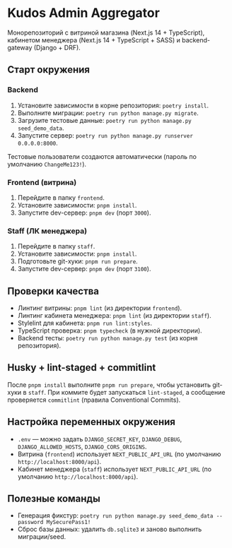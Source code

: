 # Kudos Admin Aggregator

Монорепозиторий с витриной магазина (Next.js 14 + TypeScript), кабинетом менеджера (Next.js 14 +
TypeScript + SASS) и backend-gateway (Django + DRF).

## Старт окружения

### Backend

1. Установите зависимости в корне репозитория: `poetry install`.
2. Выполните миграции: `poetry run python manage.py migrate`.
3. Загрузите тестовые данные: `poetry run python manage.py seed_demo_data`.
4. Запустите сервер: `poetry run python manage.py runserver 0.0.0.0:8000`.

Тестовые пользователи создаются автоматически (пароль по умолчанию `ChangeMe123!`).

### Frontend (витрина)

1. Перейдите в папку `frontend`.
2. Установите зависимости: `pnpm install`.
3. Запустите dev-сервер: `pnpm dev` (порт `3000`).

### Staff (ЛК менеджера)

1. Перейдите в папку `staff`.
2. Установите зависимости: `pnpm install`.
3. Подготовьте git-хуки: `pnpm run prepare`.
4. Запустите dev-сервер: `pnpm dev` (порт `3100`).

## Проверки качества

- Линтинг витрины: `pnpm lint` (из директории `frontend`).
- Линтинг кабинета менеджера: `pnpm lint` (из директории `staff`).
- Stylelint для кабинета: `pnpm run lint:styles`.
- TypeScript проверка: `pnpm typecheck` (в нужной директории).
- Backend тесты: `poetry run python manage.py test` (из корня репозитория).

## Husky + lint-staged + commitlint

После `pnpm install` выполните `pnpm run prepare`, чтобы установить git-хуки в `staff`. При коммите будет запускаться `lint-staged`, а сообщение проверяется `commitlint` (правила Conventional Commits).

## Настройка переменных окружения

- `.env` — можно задать `DJANGO_SECRET_KEY`, `DJANGO_DEBUG`, `DJANGO_ALLOWED_HOSTS`, `DJANGO_CORS_ORIGINS`.
- Витрина (`frontend`) использует `NEXT_PUBLIC_API_URL` (по умолчанию `http://localhost:8000/api`).
- Кабинет менеджера (`staff`) использует `NEXT_PUBLIC_API_URL` (по умолчанию `http://localhost:8000/api`).

## Полезные команды

- Генерация фикстур: `poetry run python manage.py seed_demo_data --password MySecurePass1!`
- Сброс базы данных: удалить `db.sqlite3` и заново выполнить миграции/seed.
